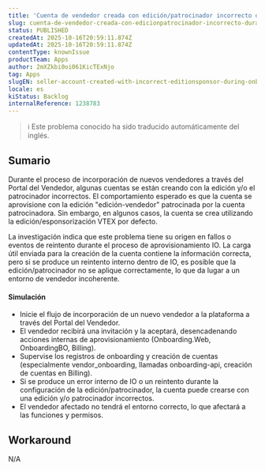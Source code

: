 ```yaml
---
title: 'Cuenta de vendedor creada con edición/patrocinador incorrecto durante la incorporación'
slug: cuenta-de-vendedor-creada-con-edicionpatrocinador-incorrecto-durante-la-incorporacion
status: PUBLISHED
createdAt: 2025-10-16T20:59:11.874Z
updatedAt: 2025-10-16T20:59:11.874Z
contentType: knownIssue
productTeam: Apps
author: 2mXZkbi0oi061KicTExNjo
tag: Apps
slugEN: seller-account-created-with-incorrect-editionsponsor-during-onboarding
locale: es
kiStatus: Backlog
internalReference: 1238783
---
```


>ℹ️ Este problema conocido ha sido traducido automáticamente del inglés.

## Sumario


Durante el proceso de incorporación de nuevos vendedores a través del Portal del Vendedor, algunas cuentas se están creando con la edición y/o el patrocinador incorrectos. El comportamiento esperado es que la cuenta se aprovisione con la edición "edición-vendedor" patrocinada por la cuenta patrocinadora. Sin embargo, en algunos casos, la cuenta se crea utilizando la edición/esponsorización VTEX por defecto.

La investigación indica que este problema tiene su origen en fallos o eventos de reintento durante el proceso de aprovisionamiento IO. La carga útil enviada para la creación de la cuenta contiene la información correcta, pero si se produce un reintento interno dentro de IO, es posible que la edición/patrocinador no se aplique correctamente, lo que da lugar a un entorno de vendedor incoherente.


#### Simulación



- Inicie el flujo de incorporación de un nuevo vendedor a la plataforma a través del Portal del Vendedor.
- El vendedor recibirá una invitación y la aceptará, desencadenando acciones internas de aprovisionamiento (Onboarding.Web, OnboardingBO, Billing).
- Supervise los registros de onboarding y creación de cuentas (especialmente vendor_onboarding, llamadas onboarding-api, creación de cuentas en Billing).
- Si se produce un error interno de IO o un reintento durante la configuración de la edición/patrocinador, la cuenta puede crearse con una edición y/o patrocinador incorrectos.
- El vendedor afectado no tendrá el entorno correcto, lo que afectará a las funciones y permisos.

## Workaround


N/A



